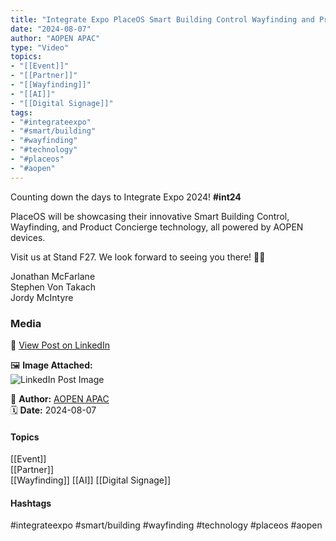 ```yaml
---
title: "Integrate Expo PlaceOS Smart Building Control Wayfinding and Product Concierge Powered by AOPEN Devices"  
date: "2024-08-07"  
author: "AOPEN APAC"  
type: "Video"  
topics:  
- "[[Event]]"  
- "[[Partner]]" 
- "[[Wayfinding]]"
- "[[AI]]"
- "[[Digital Signage]]"
tags:  
- "#integrateexpo"  
- "#smart/building"  
- "#wayfinding"  
- "#technology"  
- "#placeos"  
- "#aopen" 
---
```

Counting down the days to Integrate Expo 2024! **#int24**

PlaceOS will be showcasing their innovative Smart Building Control, Wayfinding, and Product Concierge technology, all powered by AOPEN devices.

Visit us at Stand F27. We look forward to seeing you there! 👋✨

Jonathan McFarlane  
Stephen Von Takach  
Jordy McIntyre

### Media

🔗 [View Post on LinkedIn](https://www.linkedin.com/feed/update/urn:li:activity:7226793168728383488)  
  
🖼 **Image Attached:**  
![LinkedIn Post Image](https://media.licdn.com/dms/image/v2/D5605AQEAK-thkDuE0Q/feedshare-thumbnail_720_1280/feedshare-thumbnail_720_1280/0/1723001389262?e=1742263200&v=beta&t=rfTuoBigRHVIsjI1JiETjcy6uU3fomfEMiwrkwFRUdA)  
  
👤 **Author:** [AOPEN APAC](https://www.linkedin.com/company/placeos/)  
🗓️ **Date:** 2024-08-07

#### Topics

[[Event]]  
[[Partner]]  
[[Wayfinding]]
[[AI]]
[[Digital Signage]]

#### Hashtags

#integrateexpo #smart/building #wayfinding #technology #placeos #aopen